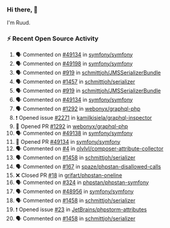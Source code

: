 ### Hi there, 👋

I'm Ruud.
 
### :zap: Recent Open Source Activity

<!--START_SECTION:activity-->
1. 🗣 Commented on [#49134](https://github.com/symfony/symfony/issues/49134) in [symfony/symfony](https://github.com/symfony/symfony)
2. 🗣 Commented on [#49198](https://github.com/symfony/symfony/issues/49198) in [symfony/symfony](https://github.com/symfony/symfony)
3. 🗣 Commented on [#919](https://github.com/schmittjoh/JMSSerializerBundle/issues/919) in [schmittjoh/JMSSerializerBundle](https://github.com/schmittjoh/JMSSerializerBundle)
4. 🗣 Commented on [#1457](https://github.com/schmittjoh/serializer/issues/1457) in [schmittjoh/serializer](https://github.com/schmittjoh/serializer)
5. 🗣 Commented on [#919](https://github.com/schmittjoh/JMSSerializerBundle/issues/919) in [schmittjoh/JMSSerializerBundle](https://github.com/schmittjoh/JMSSerializerBundle)
6. 🗣 Commented on [#49134](https://github.com/symfony/symfony/issues/49134) in [symfony/symfony](https://github.com/symfony/symfony)
7. 🗣 Commented on [#1292](https://github.com/webonyx/graphql-php/issues/1292) in [webonyx/graphql-php](https://github.com/webonyx/graphql-php)
8. ❗️ Opened issue [#2271](https://github.com/kamilkisiela/graphql-inspector/issues/2271) in [kamilkisiela/graphql-inspector](https://github.com/kamilkisiela/graphql-inspector)
9. 💪 Opened PR [#1292](https://github.com/webonyx/graphql-php/pull/1292) in [webonyx/graphql-php](https://github.com/webonyx/graphql-php)
10. 🗣 Commented on [#49138](https://github.com/symfony/symfony/issues/49138) in [symfony/symfony](https://github.com/symfony/symfony)
11. 💪 Opened PR [#49134](https://github.com/symfony/symfony/pull/49134) in [symfony/symfony](https://github.com/symfony/symfony)
12. 🗣 Commented on [#4](https://github.com/olvlvl/composer-attribute-collector/issues/4) in [olvlvl/composer-attribute-collector](https://github.com/olvlvl/composer-attribute-collector)
13. 🗣 Commented on [#1458](https://github.com/schmittjoh/serializer/issues/1458) in [schmittjoh/serializer](https://github.com/schmittjoh/serializer)
14. 🗣 Commented on [#167](https://github.com/spaze/phpstan-disallowed-calls/issues/167) in [spaze/phpstan-disallowed-calls](https://github.com/spaze/phpstan-disallowed-calls)
15. ❌ Closed PR [#18](https://github.com/grifart/phpstan-oneline/pull/18) in [grifart/phpstan-oneline](https://github.com/grifart/phpstan-oneline)
16. 🗣 Commented on [#324](https://github.com/phpstan/phpstan-symfony/issues/324) in [phpstan/phpstan-symfony](https://github.com/phpstan/phpstan-symfony)
17. 🗣 Commented on [#48956](https://github.com/symfony/symfony/issues/48956) in [symfony/symfony](https://github.com/symfony/symfony)
18. 🗣 Commented on [#1458](https://github.com/schmittjoh/serializer/issues/1458) in [schmittjoh/serializer](https://github.com/schmittjoh/serializer)
19. ❗️ Opened issue [#23](https://github.com/JetBrains/phpstorm-attributes/issues/23) in [JetBrains/phpstorm-attributes](https://github.com/JetBrains/phpstorm-attributes)
20. 🗣 Commented on [#1458](https://github.com/schmittjoh/serializer/issues/1458) in [schmittjoh/serializer](https://github.com/schmittjoh/serializer)
<!--END_SECTION:activity-->
